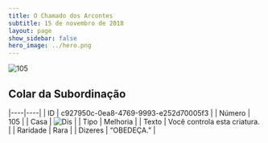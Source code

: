 ```yaml
---
title: O Chamado dos Arcontes
subtitle: 15 de novembro de 2018
layout: page
show_sidebar: false
hero_image: ../hero.png
---
```


![105](https://cdn.keyforgegame.com/media/card_front/pt/341_105_Q3C3948M2HPH_pt.png)

## Colar da Subordinação

|----|----|
| ID | c927950c-0ea8-4769-9993-e252d70005f3 |
| Número | 105 |
| Casa | ![Dis](https://archonarcana.com/images/thumb/e/e8/Dis.png/22px-Dis.png "Dis") |
| Tipo | Melhoria |
| Texto | Você controla esta criatura. |
| Raridade | Rara |
| Dizeres | “OBEDEÇA.” |
